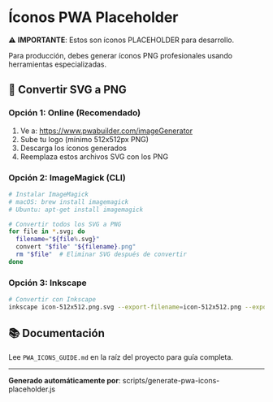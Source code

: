 # Íconos PWA Placeholder

⚠️ **IMPORTANTE**: Estos son íconos PLACEHOLDER para desarrollo.

Para producción, debes generar íconos PNG profesionales usando herramientas especializadas.

## 🔄 Convertir SVG a PNG

### Opción 1: Online (Recomendado)
1. Ve a: https://www.pwabuilder.com/imageGenerator
2. Sube tu logo (mínimo 512x512px PNG)
3. Descarga los íconos generados
4. Reemplaza estos archivos SVG con los PNG

### Opción 2: ImageMagick (CLI)
```bash
# Instalar ImageMagick
# macOS: brew install imagemagick
# Ubuntu: apt-get install imagemagick

# Convertir todos los SVG a PNG
for file in *.svg; do
  filename="${file%.svg}"
  convert "$file" "${filename}.png"
  rm "$file"  # Eliminar SVG después de convertir
done
```

### Opción 3: Inkscape
```bash
# Convertir con Inkscape
inkscape icon-512x512.png.svg --export-filename=icon-512x512.png --export-width=512 --export-height=512
```

## 📚 Documentación

Lee `PWA_ICONS_GUIDE.md` en la raíz del proyecto para guía completa.

---

**Generado automáticamente por**: scripts/generate-pwa-icons-placeholder.js

